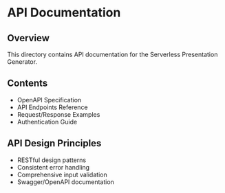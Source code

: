 # API Documentation

## Overview
This directory contains API documentation for the Serverless Presentation Generator.

## Contents
- OpenAPI Specification
- API Endpoints Reference
- Request/Response Examples
- Authentication Guide

## API Design Principles
- RESTful design patterns
- Consistent error handling
- Comprehensive input validation
- Swagger/OpenAPI documentation
